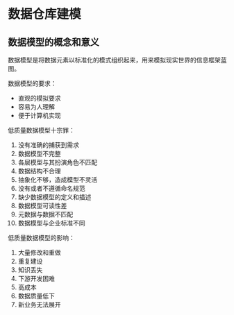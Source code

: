 # 数据仓库建模

## 数据模型的概念和意义
数据模型是将数据元素以标准化的模式组织起来，用来模拟现实世界的信息框架蓝图。

数据模型的要求：

+ 直观的模拟要求
+ 容易为人理解
+ 便于计算机实现

低质量数据模型十宗罪：

1. 没有准确的捕获到需求
2. 数据模型不完整
3. 各层模型与其扮演角色不匹配
4. 数据结构不合理
5. 抽象化不够，造成模型不灵活
6. 没有或者不遵循命名规范
7. 缺少数据模型的定义和描述
8. 数据模型可读性差
9. 元数据与数据不匹配
10. 数据模型与企业标准不同

低质量数据模型的影响：

1. 大量修改和重做
2. 重复建设
3. 知识丢失
4. 下游开发困难
5. 高成本
6. 数据质量低下
7. 新业务无法展开


